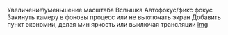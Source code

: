 Увеличение\уменьшение масштаба
Вспышка
Автофокус/фикс фокус
Закинуть камеру в фоновы процесс или не выключать экран
Добавить пункт экономии, делая мин яркость или выключая трансляции
[img](https://raw.githubusercontent.com/artemka-sh/files/refs/heads/main/001interfacewificam.png)
